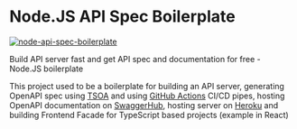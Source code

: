 
# Node.JS API Spec Boilerplate

[![node-api-spec-boilerplate](https://github.com/haimkastner/node-api-spec-boilerplate/actions/workflows/actions.yml/badge.svg?branch=main)](https://github.com/haimkastner/node-api-spec-boilerplate/actions/workflows/actions.yml)


Build API server fast and get API spec and documentation for free - Node.JS boilerplate

This project used to be a boilerplate for building an API server, generating OpenAPI spec using [TSOA](https://tsoa-community.github.io/docs/) and using [GitHub Actions](https://github.com/haimkastner/node-api-spec-boilerplate/actions) CI/CD pipes, hosting OpenAPI documentation on [SwaggerHub](https://app.swaggerhub.com/apis/haimkastner/node-api-spec-boilerplate), hosting server on [Heroku](https://api-spec-boilerplate.herokuapp.com/) and building Frontend Facade for TypeScript based projects (example in React)
